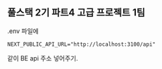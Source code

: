 ## 풀스택 2기 파트4 고급 프로젝트 1팀

.env 파일에

```
NEXT_PUBLIC_API_URL="http://localhost:3100/api"
```

같이 BE api 주소 넣어주기.
